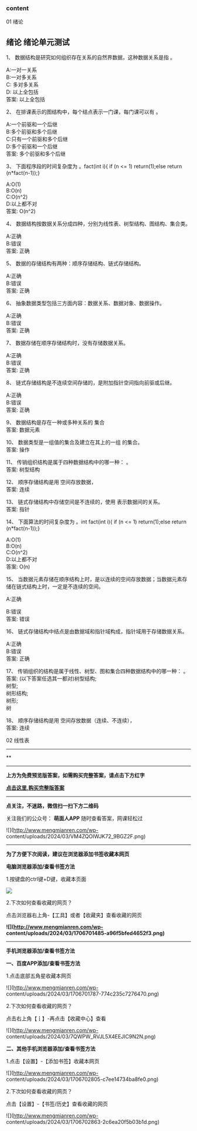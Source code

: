 ### content

01 绪论

## 绪论 绪论单元测试

1、  数据结构是研究如何组织存在关系的自然界数据，这种数据关系是指                  。

A:一对一关系  
B:一对多关系  
C: 多对多关系  
D: 以上全包括  
答案:  以上全包括

2、 在排课表示的图结构中，每个结点表示一门课，每门课可以有                。

A:一个前驱和一个后继  
B:多个前驱和多个后继  
C:只有一个前驱和多个后继  
D:多个前驱和一个后继  
答案: 多个前驱和多个后继

3、 下面程序段的时间复杂度为                。fact(int i){  if (n <= 1)  return(1);else
return (n*fact(n-1));}

A:O(1)  
B:O(n)  
C:O(n^2)  
D:以上都不对  
答案: O(n^2)

4、 数据结构按数据关系分成四种，分别为线性表、树型结构、图结构、集合类。

A:正确  
B:错误  
答案: 正确

5、 数据的存储结构有两种：顺序存储结构、链式存储结构。

A:正确  
B:错误  
答案: 正确

6、 抽象数据类型包括三方面内容：数据关系、数据对象、数据操作。

A:正确  
B:错误  
答案: 正确

7、 数据存储在顺序存储结构时，没有存储数据关系。

A:正确  
B:错误  
答案: 正确

8、 链式存储结构是不连续空间存储的，是附加指针空间指向前驱或后继。

A:正确  
B:错误  
答案: 正确

9、 数据结构是存在一种或多种关系的            集合  
答案: 数据元素

10、 数据类型是一组值的集合及建立在其上的一组            的集合。  
答案: 操作

11、 传销组织结构是属于四种数据结构中的哪一种：               。  
答案: 树型结构

12、 顺序存储结构是用                空间存放数据，  
答案: 连续

13、 链式存储结构中存储空间是不连续的，使用              表示数据间的关系。  
答案: 指针

14、 下面算法的时间复杂度为                。int fact(int i){  if (n <= 1)  return(1);else
return (n*fact(n-1));}

A:O(1)  
B:O(n)  
C:O(n^2)  
D:以上都不对  
答案: O(n)

15、 当数据元素存储在顺序结构上时，是以连续的空间存放数据；当数据元素存储在链式结构上时，一定是不连续的空间。

A:正确

B:错误  
答案: 错误

16、 链式存储结构中结点是由数据域和指针域构成，指针域用于存储数据关系。

A:正确  
B:错误  
答案: 正确

17、 传销组织的结构是属于线性、树型、图和集合四种数据结构中的哪一种：               。  
答案: (以下答案任选其一都对)树型结构;  
树型;  
树形结构;  
树形;  
树

18、 顺序存储结构是用                空间存放数据（连续、不连续），  
答案: 连续

02 线性表

* * *

**

* * *

**上方为免费预览版答案，如需购买完整答案，请点击下方红字**

[**点击这里,购买完整版答案**](http://mooc.mengmianren.com/mooc/338841.html)

* * *

**点关注，不迷路，微信扫一扫下方二维码**

关注我们的公众号： **萌面人APP** 随时查看答案，网课轻松过

![](http://www.mengmianren.com/wp-
content/uploads/2024/03/VM4ZQOIWJK72_9BGZ2F.png)

* * *

**为了方便下次阅读，建议在浏览器添加书签收藏本网页**

**电脑浏览器添加/查看书签方法**

1.按键盘的ctrl键+D键，收藏本页面

![](http://www.mengmianren.com/wp-content/uploads/2024/03/AF9T_JKKHAJN.png)

2.下次如何查看收藏的网页？

点击浏览器右上角-【工具】或者【收藏夹】查看收藏的网页

**![](http://www.mengmianren.com/wp-
content/uploads/2024/03/1706701485-a96f5bfed4652f3.png)**

* * *

**手机浏览器添加/查看书签方法**

**一、百度APP添加/查看书签方法**

1.点击底部五角星收藏本网页

![](http://www.mengmianren.com/wp-
content/uploads/2024/03/1706701787-774c235c7276470.png)

2.下次如何查看收藏的网页？

点击右上角【┇】-再点击【收藏中心】查看

![](http://www.mengmianren.com/wp-
content/uploads/2024/03/7QWPW_RVJL5X4EEJIC9N2N.png)

**二、其他手机浏览器添加/查看书签方法**

1.点击【设置】-【添加书签】收藏本网页

![](http://www.mengmianren.com/wp-
content/uploads/2024/03/1706702805-c7ee14734ba8fe0.png)

2.下次如何查看收藏的网页？

点击【设置】-【书签/历史】查看收藏的网页

![](http://www.mengmianren.com/wp-
content/uploads/2024/03/1706702863-2c6ea20f5b03b1d.png)

